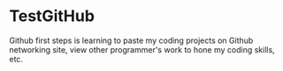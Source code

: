 # TestGitHub
Github first steps is learning to paste my coding projects on Github networking site, view other programmer's work to hone my coding skills, etc.
